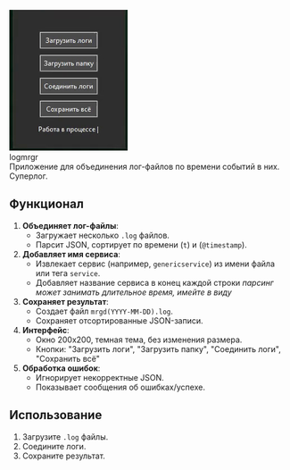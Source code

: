 ![logmrgr](logmrgr003.gif)
</br>logmrgr
</br>Приложение для объединения лог-файлов по времени событий в них.
</br>Суперлог.

## Функционал
1. **Объединяет лог-файлы**:
   - Загружает несколько `.log` файлов.
   - Парсит JSON, сортирует по времени (`t`) и (`@timestamp`).
2. **Добавляет имя сервиса**:
   - Извлекает сервис (например, `genericservice`) из имени файла или тега `service`.
   - Добавляет название сервиса в конец каждой строки
     _парсинг может занимать длительное время, имейте в виду_
3. **Сохраняет результат**:
   - Создает файл `mrgd(YYYY-MM-DD).log`.
   - Сохраняет отсортированные JSON-записи.
4. **Интерфейс**:
   - Окно 200x200, темная тема, без изменения размера.
   - Кнопки: "Загрузить логи", "Загрузить папку", "Соединить логи", "Сохранить всё"
5. **Обработка ошибок**:
   - Игнорирует некорректные JSON.
   - Показывает сообщения об ошибках/успехе.

## Использование
1. Загрузите `.log` файлы.
2. Соедините логи.
3. Сохраните результат.
